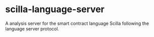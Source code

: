 # scilla-language-server
A analysis server for the smart contract language Scilla following the language server protocol.
